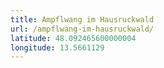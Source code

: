 ```yaml
---
title: Ampflwang im Hausruckwald
url: /ampflwang-im-hausruckwald/
latitude: 48.092465600000004
longitude: 13.5661129
---
```

